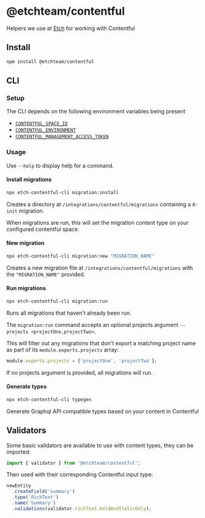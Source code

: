 # @etchteam/contentful

Helpers we use at [Etch](https://etch.co) for working with Contentful

## Install

```bash
npm install @etchteam/contentful
```

## CLI

### Setup

The CLI depends on the following environment variables being present

- [`CONTENTFUL_SPACE_ID`](https://www.contentful.com/help/find-space-id/)
- [`CONTENTFUL_ENVIRONMENT`](https://www.contentful.com/developers/docs/concepts/multiple-environments/)
- [`CONTENTFUL_MANAGEMENT_ACCESS_TOKEN`](https://www.contentful.com/developers/docs/references/authentication/#getting-a-personal-access-token)

### Usage

Use `--help` to display help for a command.

#### Install migrations

```bash
npx etch-contentful-cli migration:install
```

Creates a directory at `/integrations/contentful/migrations` containing a `0-init` migration.

When migrations are run, this will set the migration content type on your configured contentful space.

#### New migration

```bash
npx etch-contentful-cli migration:new "MIGRATION_NAME"
```

Creates a new migration file at `/integrations/contentful/migrations` with the `"MIGRATION_NAME"` provided.

#### Run migrations

```bash
npx etch-contentful-cli migration:run
```

Runs all migrations that haven't already been run.

The `migration:run` command accepts an optional projects argument `--projects <projectOne,projectTwo>`.

This will filter out any migrations that don't export a matching project name as part of its `module.exports.projects` array:

```javascript
module.exports.projects = ['projectOne', 'projectTwo'];
```

If no projects argument is provided, all migrations will run.

#### Generate types

```bash
npx etch-contentful-cli typegen
```

Generate Graphql API compatible types based on your content in Contentful

## Validators

Some basic validators are available to use with content types, they can be imported:

```javascript
import { validator } from '@etchteam/contentful';
```

Then used with their corresponding Contentful input type:

```javascript
newEntity
  .createField('summary')
  .type('RichText')
  .name('Summary')
  .validations(validator.richText.boldAndItalicOnly);
```
